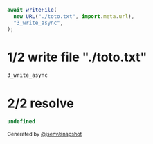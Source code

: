 ```js
await writeFile(
  new URL("./toto.txt", import.meta.url),
  "3_write_async",
);
```

# 1/2 write file "./toto.txt"

```txt
3_write_async
```

# 2/2 resolve

```js
undefined
```

<sub>
  Generated by <a href="https://github.com/jsenv/core/tree/main/packages/independent/snapshot">@jsenv/snapshot</a>
</sub>